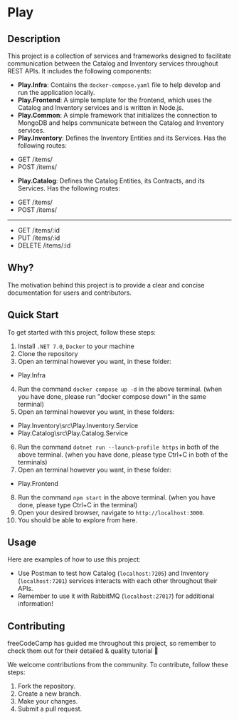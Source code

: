 # Play

## Description

This project is a collection of services and frameworks designed to facilitate communication between the Catalog and Inventory services throughout REST APIs. It includes the following components:

- **Play.Infra**: Contains the `docker-compose.yaml` file to help develop and run the application locally.
- **Play.Frontend**: A simple template for the frontend, which uses the Catalog and Inventory services and is written in Node.js.
- **Play.Common**: A simple framework that initializes the connection to MongoDB and helps communicate between the Catalog and Inventory services.
- **Play.Inventory**: Defines the Inventory Entities and its Services. Has the following routes:
+ GET /items/
+ POST /items/
- **Play.Catalog**: Defines the Catalog Entities, its Contracts, and its Services. Has the following routes:
+ GET /items/
+ POST /items/
---
+ GET /items/:id
+ PUT /items/:id
+ DELETE /items/:id

## Why?

The motivation behind this project is to provide a clear and concise documentation for users and contributors.

## Quick Start

To get started with this project, follow these steps:

1. Install `.NET 7.0`, `Docker` to your machine
2. Clone the repository
3. Open an terminal however you want, in these folder:
- Play.Infra
4. Run the command `docker compose up -d` in the above terminal. (when you have done, please run "docker compose down" in the same terminal)
5. Open an terminal however you want, in these folders:
- Play.Inventory\src\Play.Inventory.Service
- Play.Catalog\src\Play.Catalog.Service
6. Run the command `dotnet run --launch-profile https` in both of the above terminal. (when you have done, please type Ctrl+C in both of the terminals)
7. Open an terminal however you want, in these folder:
- Play.Frontend
8. Run the command `npm start` in the above terminal. (when you have done, please type Ctrl+C in the terminal)
9. Open your desired browser, navigate to `http://localhost:3000`.
10. You should be able to explore from here.


## Usage

Here are examples of how to use this project:

- Use Postman to test how Catalog (`localhost:7205`) and Inventory (`localhost:7201`) services interacts with each other throughout their APIs.
- Remember to use it with RabbitMQ (`localhost:27017`) for additional information!

## Contributing
freeCodeCamp has guided me throughout this project, so remember to check them out for their detailed & quality tutorial 🎉

We welcome contributions from the community. To contribute, follow these steps:

1. Fork the repository.
2. Create a new branch.
3. Make your changes.
4. Submit a pull request.
